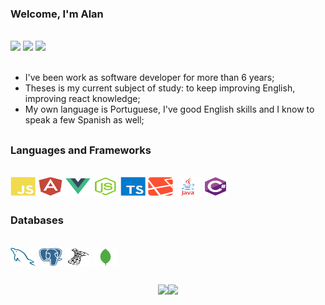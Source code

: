 ### Welcome, I'm Alan ###

<div><br></div>

<div>
  <a href="https://www.linkedin.com/in/alan-novais-866803a0/" target="_blank"><img src="https://img.shields.io/badge/LinkedIn-0077B5?style=for-the-badge&logo=linkedin&logoColor=white"></a>
  <a href="https://wa.me/5571981427074?text=Hello%20I%20found%20your%20profile%20on%20GitHub%2C%20I%27d%20like%20to%20talk%20with%20you" target="_blank"><img     src="https://img.shields.io/badge/WhatsApp-25D366?style=for-the-badge&logo=whatsapp&logoColor=white"></a> 
  <a href="mailto:alannovais08@gmail.com?subject=Let%27s%20gonna%20talk" target="_blank"><img src="https://img.shields.io/badge/Gmail-D14836?style=for-the-badge&logo=gmail&logoColor=white"></a>  
</div>

<div><br></div>

- I've been work as software developer for more than 6 years;
- Theses is my current subject of study: to keep improving English, improving react knowledge;
- My own language is Portuguese, I've good English skills and I know to speak a few Spanish as well;

##

### Languages and Frameworks

<div style="display: inline_block"><br>
  <img align="center" alt="alan-Js" height="30" width="40" src="https://raw.githubusercontent.com/devicons/devicon/master/icons/javascript/javascript-plain.svg">
  <img align="center" alt="alan-Angular" height="30" width="40" src="https://raw.githubusercontent.com/devicons/devicon/master/icons/angularjs/angularjs-plain.svg">
  <img align="center" alt="alan-Vue" height="30" width="40" src="https://raw.githubusercontent.com/devicons/devicon/master/icons/vuejs/vuejs-original.svg">
  <img align="center" alt="alan-Nodejs" height="30" width="40" src="https://raw.githubusercontent.com/devicons/devicon/master/icons/nodejs/nodejs-plain.svg">  
  <img align="center" alt="alan-Ts" height="30" width="40" src="https://raw.githubusercontent.com/devicons/devicon/master/icons/typescript/typescript-plain.svg">  
  <img align="center" alt="alan-Laravel" height="30" width="40" src="https://raw.githubusercontent.com/devicons/devicon/master/icons/laravel/laravel-plain.svg">
  <img align="center" alt="alan-Java" height="30" width="40" src="https://raw.githubusercontent.com/devicons/devicon/master/icons/java/java-original-wordmark.svg">
  <img align="center" alt="alan-Csharp" height="30" width="40" src="https://raw.githubusercontent.com/devicons/devicon/master/icons/csharp/csharp-original.svg">
</div>

##

### Databases

<div style="display: inline_block"><br>
  <img align="center" alt="alan-Mysql" height="30" width="40" src="https://raw.githubusercontent.com/devicons/devicon/master/icons/mysql/mysql-plain.svg">
  <img align="center" alt="alan-Postgresql" height="30" width="40" src="https://raw.githubusercontent.com/devicons/devicon/master/icons/postgresql/postgresql-plain.svg">
  <img align="center" alt="alan-SqlServer" height="30" width="40"   src="https://raw.githubusercontent.com/devicons/devicon/master/icons/microsoftsqlserver/microsoftsqlserver-plain.svg">
  <img align="center" alt="alan-Mongo" height="30" width="40" src="https://raw.githubusercontent.com/devicons/devicon/master/icons/mongodb/mongodb-plain.svg">  
</div>

##

<div align="center">
  <div style="display: flex; flex-direction: row; justify-content: center; align-items: center">
    <div>
  <img height="180em" src="https://github-readme-stats-git-masterrstaa-rickstaa.vercel.app/api?username=alannovais&&show_icons=true&theme=transparent&include_all_commits=true&count_private=true"/>
      </div>
    <div>
  <img height="180em" src="https://github-readme-stats-git-masterrstaa-rickstaa.vercel.app/api?username=alannovais&layout=compact&langs_count=7&theme=dracula&theme=transparent"/>
      </div>
  </div>
</div>
